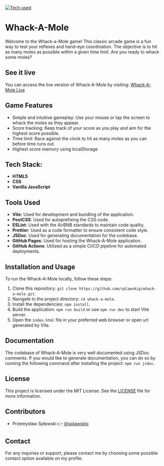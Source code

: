 [![Tech used](https://skillicons.dev/icons?i=git,github,vscode,vite,html,css,js&theme=dark)](https://skillicons.dev)

# Whack-A-Mole

Welcome to the Whack-a-Mole game! This classic arcade game is a fun way to test your reflexes and hand-eye coordination. The objective is to hit as many moles as possible within a given time limit. Are you ready to whack some moles?

## See it live

You can access the live version of Whack-A-Mole by visiting: [Whack-A-Mole Live](https://splawskip.github.io/whack-a-mole)

## Game Features

- Simple and intuitive gameplay: Use your mouse or tap the screen to whack the moles as they appear.
- Score tracking: Keep track of your score as you play and aim for the highest score possible.
- Time limit: Race against the clock to hit as many moles as you can before time runs out.
- Highest score memory using localStorage

## Tech Stack:

- **HTML5**
- **CSS**
- **Vanilla JavaScript**

## Tools Used

- **Vite**: Used for development and bundling of the application.
- **PostCSS**: Used for autoprefixing the CSS code.
- **ESLint**: Used with the AirBNB standards to maintain code quality.
- **Prettier**: Used as a code formatter to ensure consistent code style.
- **JSDoc**: Used for generating documentation for the codebase.
- **GitHub Pages**: Used for hosting the Whack-A-Mole application.
- **GitHub Actions**: Utilized as a simple CI/CD pipeline for automated deployments.

## Installation and Usage

To run the Whack-A-Mole locally, follow these steps:

1. Clone this repository: `git clone https://github.com/splawskip/whack-a-mole.git`.
2. Navigate to the project directory: `cd whack-a-mole`.
3. Install the dependencies: `npm install`.
4. Build the application: `npm run build` or use `npm run dev` to start Vite server.
5. Open the `index.html` file in your preferred web browser or open url generated by Vite.

## Documentation

The codebase of Whack-A-Mole is very well documented using JSDoc comments. If you would like to generate documentation, you can do so by running the following command after installing the project: `npm run jsdoc`.

## License

This project is licensed under the MIT License. See the [LICENSE](https://github.com/splawskip/whack-a-mole/blob/main/LICENSE) file for more information.

## Contributors

- Przemysław Spławski 👉 [@splawskip](https://github.com/splawskip)

## Contact

For any inquiries or support, please contact me by choosing some possible contact option available on my profile.
